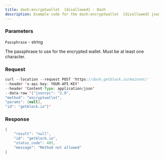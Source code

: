```yaml
---
title: dash:encryptwallet  {disallowed} - Dash
description: Example code for the dash:encryptwallet  {disallowed} json-rpc method. Сomplete guide on how to use dash:encryptwallet  {disallowed} json-rpc in GetBlock.io Web3 documentation.
---
```


### Parameters


`Passphrase` - string

The passphrase to use for the encrypted wallet. Must be at least one
character.

### Request

``` java
curl --location --request POST 'https://dash.getblock.io/mainnet/' 
--header 'x-api-key: YOUR-API-KEY' 
--header 'Content-Type: application/json' 
--data-raw '{"jsonrpc": "2.0",
"method": "encryptwallet",
"params": [null],
"id": "getblock.io"}'
```

###  Response

``` java
{
    "result": "null",
    "id": "getblock.io",
    "status_code": 405,
    "message": "Method not allowed"
}
```

